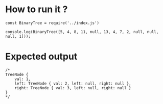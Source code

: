 # How to run it ?

    const BinaryTree = require('../index.js')

    console.log(BinaryTree([5, 4, 8, 11, null, 13, 4, 7, 2, null, null, null, 1]));

# Expected output

    /*
    TreeNode {
        val: 1,
        left: TreeNode { val: 2, left: null, right: null },
        right: TreeNode { val: 3, left: null, right: null }
    }
    */
